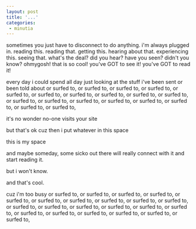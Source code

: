 ```yaml
---
layout: post
title: '...'
categories:
 - minutia
---
```


sometimes you just have to disconnect to do anything. i'm always plugged in. reading this. reading that. getting this. hearing about that. experiencing this. seeing that. what's the deal? did you hear? have you seen? didn't you know? ohmygosh! that is so cool! you've GOT to see it! you've GOT to read it!

every day i could spend all day just looking at the stuff i've been sent or been told about or surfed to, or surfed to, or surfed to, or surfed to, or surfed to, or surfed to, or surfed to, or surfed to, or surfed to, or surfed to, or surfed to, or surfed to, or surfed to, or surfed to, or surfed to, or surfed to, or surfed to, or surfed to, 

it's no wonder no-one visits your site

but that's ok cuz then i put whatever in this space

this is my space

and maybe someday, some sicko out there will really connect with it and start reading it.

but i won't know.

and that's cool.

cuz i'm too busy or surfed to, or surfed to, or surfed to, or surfed to, or surfed to, or surfed to, or surfed to, or surfed to, or surfed to, or surfed to, or surfed to, or surfed to, or surfed to, or surfed to, or surfed to, or surfed to, or surfed to, or surfed to, or surfed to, or surfed to, or surfed to, or surfed to, 

